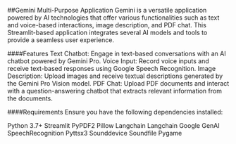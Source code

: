 ##Gemini Multi-Purpose Application
Gemini is a versatile application powered by AI technologies that offer various functionalities such as text and voice-based interactions, image description, and PDF chat. This Streamlit-based application integrates several AI models and tools to provide a seamless user experience.

####Features
Text Chatbot: Engage in text-based conversations with an AI chatbot powered by Gemini Pro.
Voice Input: Record voice inputs and receive text-based responses using Google Speech Recognition.
Image Description: Upload images and receive textual descriptions generated by the Gemini Pro Vision model.
PDF Chat: Upload PDF documents and interact with a question-answering chatbot that extracts relevant information from the documents.

####Requirements
Ensure you have the following dependencies installed:

Python 3.7+
Streamlit
PyPDF2
Pillow
Langchain
Langchain Google GenAI
SpeechRecognition
Pyttsx3
Sounddevice
Soundfile
Pygame
